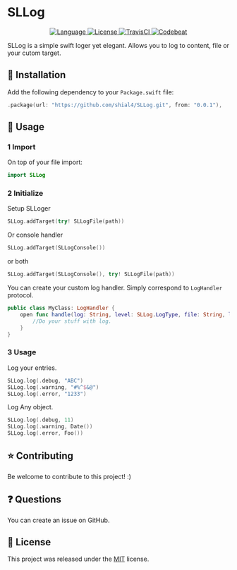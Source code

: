 # SLLog

<p align="center">
<a href="http://swift.org">
<img src="https://img.shields.io/badge/Swift-4.0-brightgreen.svg" alt="Language" />
</a>
<a href="https://raw.githubusercontent.com/shial4/SLLog/master/LICENSE">
<img src="https://img.shields.io/badge/license-MIT-blue.svg" alt="License" />
</a>
<a href="https://travis-ci.org/shial4/SLLog">
<img src="https://travis-ci.org/shial4/SLLog.svg?branch=master" alt="TravisCI" />
</a>
<a href="https://codebeat.co/projects/github-com-shial4-sllog-master">
<img src="https://codebeat.co/badges/bafbee05-9197-4625-84f8-1e022e3a6dad" alt="Codebeat" />
</a>
</p>

SLLog is a simple swift loger yet elegant. Allows you to log to content, file or your cutom target.


## 🔧 Installation

Add the following dependency to your `Package.swift` file:
```swift
.package(url: "https://github.com/shial4/SLLog.git", from: "0.0.1"),
```

## 💊 Usage

### 1 Import

On top of your file import:
```swift
import SLLog
```

### 2 Initialize

Setup SLLoger
```swift
SLLog.addTarget(try! SLLogFile(path))
```
Or console handler
```swift
SLLog.addTarget(SLLogConsole())
```
or both
```swift
SLLog.addTarget(SLLogConsole(), try! SLLogFile(path))
```
You can create your custom log handler. Simply correspond to `LogHandler` protocol.

```swift
public class MyClass: LogHandler {
    open func handle(log: String, level: SLLog.LogType, file: String, line: UInt, message: Any) {
        //Do your stuff with log.
    }
}
```

### 3 Usage

Log your entries.
```swift
SLLog.log(.debug, "ABC")
SLLog.log(.warning, "#%^$&@")
SLLog.log(.error, "1233")
```
Log Any object.
```swift
SLLog.log(.debug, 11)
SLLog.log(.warning, Date())
SLLog.log(.error, Foo())
```

## ⭐ Contributing

Be welcome to contribute to this project! :)

## ❓ Questions

You can create an issue on GitHub.

## 📝 License

This project was released under the [MIT](LICENSE) license.

